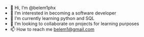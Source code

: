 - 👋 Hi, I’m @belem1phx
- 👀 I’m interested in becoming a software developer
- 🌱 I’m currently learning python and SQL
- 💞️ I’m looking to collaborate on projects for learning purposes
- 📫 How to reach me belem1@gmail.com

<!---
belem1phx/belem1phx is a ✨ special ✨ repository because its `README.md` (this file) appears on your GitHub profile.
You can click the Preview link to take a look at your changes.
--->
